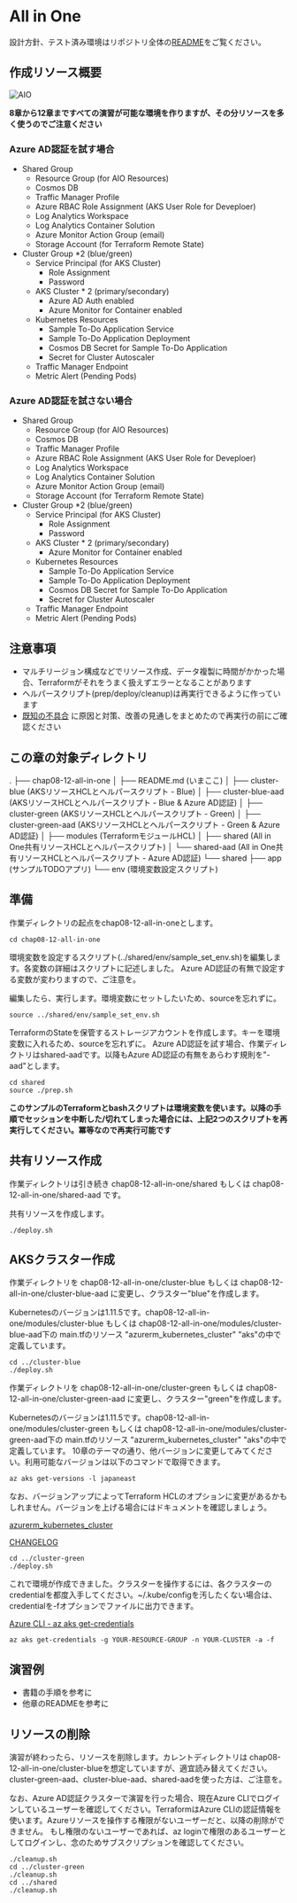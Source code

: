 # All in One

設計方針、テスト済み環境はリポジトリ全体の[README](https://github.com/ToruMakabe/Understanding-K8s)をご覧ください。

## 作成リソース概要

![AIO](https://github.com/ToruMakabe/Understanding-K8s/blob/master/pics/ch-aio.jpg?raw=true "AIO")

__8章から12章まですべての演習が可能な環境を作りますが、その分リソースを多く使うのでご注意ください__

### Azure AD認証を試す場合

* Shared Group
  * Resource Group (for AIO Resources)
  * Cosmos DB
  * Traffic Manager Profile
  * Azure RBAC Role Assignment (AKS User Role for Deveploer)
  * Log Analytics Workspace
  * Log Analytics Container Solution
  * Azure Monitor Action Group (email)
  * Storage Account (for Terraform Remote State)
* Cluster Group *2 (blue/green)
  * Service Principal (for AKS Cluster)
    * Role Assignment
    * Password
  * AKS Cluster * 2 (primary/secondary)
    * Azure AD Auth enabled
    * Azure Monitor for Container enabled
  * Kubernetes Resources
    * Sample To-Do Application Service
    * Sample To-Do Application Deployment
    * Cosmos DB Secret for Sample To-Do Application
    * Secret for Cluster Autoscaler
  * Traffic Manager Endpoint
  * Metric Alert (Pending Pods)

### Azure AD認証を試さない場合

* Shared Group
  * Resource Group (for AIO Resources)
  * Cosmos DB
  * Traffic Manager Profile
  * Azure RBAC Role Assignment (AKS User Role for Deveploer)
  * Log Analytics Workspace
  * Log Analytics Container Solution
  * Azure Monitor Action Group (email)
  * Storage Account (for Terraform Remote State)
* Cluster Group *2 (blue/green)
  * Service Principal (for AKS Cluster)
    * Role Assignment
    * Password
  * AKS Cluster * 2 (primary/secondary)
    * Azure Monitor for Container enabled
  * Kubernetes Resources
    * Sample To-Do Application Service
    * Sample To-Do Application Deployment
    * Cosmos DB Secret for Sample To-Do Application
    * Secret for Cluster Autoscaler
  * Traffic Manager Endpoint
  * Metric Alert (Pending Pods)

## 注意事項

* マルチリージョン構成などでリソース作成、データ複製に時間がかかった場合、Terraformがそれをうまく扱えずエラーとなることがあります
* ヘルパースクリプト(prep/deploy/cleanup)は再実行できるように作っています
* [既知の不具合][link_known_issue] に原因と対策、改善の見通しをまとめたので再実行の前にご確認ください

[link_known_issue]: https://github.com/ToruMakabe/Understanding-K8s/blob/master/README.md#known_issue

## この章の対象ディレクトリ

.
├── chap08-12-all-in-one
│   ├── README.md (いまここ)
│   ├── cluster-blue (AKSリソースHCLとヘルパースクリプト - Blue)
│   ├── cluster-blue-aad (AKSリソースHCLとヘルパースクリプト - Blue & Azure AD認証)
│   ├── cluster-green (AKSリソースHCLとヘルパースクリプト - Green)
│   ├── cluster-green-aad (AKSリソースHCLとヘルパースクリプト - Green & Azure AD認証)
│   ├── modules (TerraformモジュールHCL)
│   ├── shared (All in One共有リソースHCLとヘルパースクリプト)
│   └── shared-aad (All in One共有リソースHCLとヘルパースクリプト - Azure AD認証)
└── shared
    ├── app (サンプルTODOアプリ)
    └── env (環境変数設定スクリプト)

## 準備

作業ディレクトリの起点をchap08-12-all-in-oneとします。

```
cd chap08-12-all-in-one
```

環境変数を設定するスクリプト(../shared/env/sample_set_env.sh)を編集します。各変数の詳細はスクリプトに記述しました。
Azure AD認証の有無で設定する変数が変わりますので、ご注意を。

編集したら、実行します。環境変数にセットしたいため、sourceを忘れずに。

```
source ../shared/env/sample_set_env.sh
```

TerraformのStateを保管するストレージアカウントを作成します。キーを環境変数に入れるため、sourceを忘れずに。
Azure AD認証を試す場合、作業ディレクトリはshared-aadです。以降もAzure AD認証の有無をあらわす規則を"-aad"とします。

```
cd shared
source ./prep.sh
```

__このサンプルのTerraformとbashスクリプトは環境変数を使います。以降の手順でセッションを中断した/切れてしまった場合には、上記2つのスクリプトを再実行してください。冪等なので再実行可能です__

## 共有リソース作成

作業ディレクトリは引き続き chap08-12-all-in-one/shared もしくは chap08-12-all-in-one/shared-aad です。

共有リソースを作成します。

```
./deploy.sh
```

## AKSクラスター作成 

作業ディレクトリを chap08-12-all-in-one/cluster-blue もしくは chap08-12-all-in-one/cluster-blue-aad に変更し、クラスター"blue"を作成します。

Kubernetesのバージョンは1.11.5です。chap08-12-all-in-one/modules/cluster-blue もしくは chap08-12-all-in-one/modules/cluster-blue-aad下の main.tfのリソース "azurerm_kubernetes_cluster" "aks"の中で定義しています。

```
cd ../cluster-blue
./deploy.sh
```

作業ディレクトリを chap08-12-all-in-one/cluster-green もしくは chap08-12-all-in-one/cluster-green-aad に変更し、クラスター"green"を作成します。

Kubernetesのバージョンは1.11.5です。chap08-12-all-in-one/modules/cluster-green もしくは chap08-12-all-in-one/modules/cluster-green-aad下の main.tfのリソース "azurerm_kubernetes_cluster" "aks"の中で定義しています。
10章のテーマの通り、他バージョンに変更してみてください。利用可能なバージョンは以下のコマンドで取得できます。


```
az aks get-versions -l japaneast
```

なお、バージョンアップによってTerraform HCLのオプションに変更があるかもしれません。バージョンを上げる場合にはドキュメントを確認しましょう。

[azurerm_kubernetes_cluster](https://www.terraform.io/docs/providers/azurerm/r/kubernetes_cluster.html)

[CHANGELOG](https://github.com/terraform-providers/terraform-provider-azurerm/blob/master/CHANGELOG.md)

```
cd ../cluster-green
./deploy.sh
```

これで環境が作成できました。クラスターを操作するには、各クラスターのcredentialを都度入手してください。~/.kube/configを汚したくない場合は、credentialを-fオプションでファイルに出力できます。

[Azure CLI - az aks get-credentials](https://docs.microsoft.com/en-us/cli/azure/aks?view=azure-cli-latest#az-aks-get-credentials)

```
az aks get-credentials -g YOUR-RESOURCE-GROUP -n YOUR-CLUSTER -a -f
```

## 演習例

* 書籍の手順を参考に
* 他章のREADMEを参考に

## リソースの削除

演習が終わったら、リソースを削除します。カレントディレクトリは chap08-12-all-in-one/cluster-blueを想定していますが、適宜読み替えてください。
cluster-green-aad、cluster-blue-aad、shared-aadを使った方は、ご注意を。

なお、Azure AD認証クラスターで演習を行った場合、現在Azure CLIでログインしているユーザーを確認してください。TerraformはAzure CLIの認証情報を使います。Azureリソースを操作する権限がないユーザーだと、以降の削除ができません。
もし権限のないユーザーであれば、az loginで権限のあるユーザーとしてログインし、念のためサブスクリプションを確認してください。

```
./cleanup.sh
cd ../cluster-green
./cleanup.sh
cd ../shared
./cleanup.sh
```
